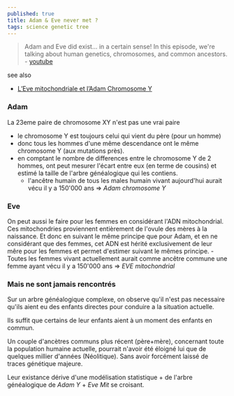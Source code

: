 ```yaml
---
published: true
title: Adam & Eve never met ?
tags: science genetic tree
---
```

> Adam and Eve did exist... in a certain sense! In this episode, we're talking about human genetics, chromosomes, and common ancestors. - [youtube](https://www.youtube.com/watch?v=bD9wUg2aaKM)

see also
- [L’Eve mitochondriale et l’Adam Chromosome Y ](https://scienceetonnante.com/2016/05/06/leve-mitochondriale-et-ladam-chromosome-y/)

### Adam
La 23eme paire de chromosome XY n'est pas une vrai paire
- le chromosome Y est toujours celui qui vient du père (pour un homme)
- donc tous les hommes d'une même descendance ont le même chromosome Y (aux mutations près).
- en comptant le nombre de differences entre le chromosome Y de 2 hommes, ont peut mesurer l'écart entre eux (en terme de cousins) et estimé la taille de l'arbre généalogique qui les contiens.
	- l'ancêtre humain de tous les males humain vivant aujourd'hui aurait vécu il y a 150'000 ans => _Adam chromosome Y_
    
### Eve
On peut aussi le faire pour les femmes en considérant l'ADN mitochondrial. Ces mitochondries proviennent entièrement de l'ovule des mères à la naissance. Et donc en suivant le même principe que pour Adam, et en ne considérant que des femmes, cet ADN est hérité exclusivement de leur mêre pour les femmes et permet d'estimer suivant le mêmes principe. 
	- Toutes les femmes vivant actuellement aurait comme ancêtre commune une femme ayant vécu il y a 150'000 ans => _EVE mitochondrial_

### Mais ne sont jamais rencontrés

Sur un arbre généalogique complexe, on observe qu'il n'est pas necessaire qu'ils aient eu des enfants directes pour conduire a la situation actuelle.

Ils suffit que certains de leur enfants aient à un moment des enfants en commun.

Un couple d'ancètres communs plus récent (père+mère), concernant toute la population humaine actuelle, pourrait n'avoir été éloigné lui que de quelques millier d'années (Néolitique). Sans avoir forcément laissé de traces génétique majeure.

Leur existance dérive d'une modélisation statistique + de l'arbre généalogique de _Adam Y_ + _Eve Mit_ se croisant. 

